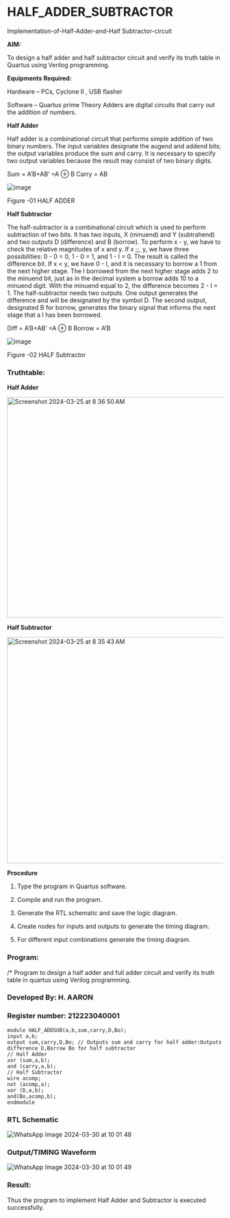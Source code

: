 # HALF_ADDER_SUBTRACTOR

Implementation-of-Half-Adder-and-Half Subtractor-circuit

**AIM:**

To design a half adder and half subtractor circuit and verify its truth table in Quartus using Verilog programming.

**Equipments Required:**

Hardware – PCs, Cyclone II , USB flasher 

Software – Quartus prime Theory Adders are digital circuits that carry out the addition of numbers.

**Half Adder**

Half adder is a combinational circuit that performs simple addition of two binary numbers. The input variables designate the augend and addend bits; the output variables produce the sum and carry. It is necessary to specify two output variables because the result may consist of two binary digits.

Sum = A’B+AB’ =A ⊕ B Carry = AB

![image](https://github.com/naavaneetha/HALF_ADDER_SUBTRACTOR/assets/154305477/bd4a0b2c-cdbc-4184-ab08-81578f121e1f)

Figure -01 HALF ADDER

**Half Subtractor**

The half-subtractor is a combinational circuit which is used to perform subtraction of two bits. It has two inputs, X (minuend) and Y (subtrahend) and two outputs D (difference) and B (borrow). To perform x - y, we have to check the relative magnitudes of x and y. If x ;;, y, we have three possibilities: 0 - 0 = 0, 1 - 0 = 1, and 1 - I = 0. The result is called the difference bit. If x < y, we have 0 - I, and it is necessary to borrow a 1 from the next higher stage. The I borrowed from the next higher stage adds 2 to the minuend bit, just as in the decimal system a borrow adds 10 to a minuend digit. With the minuend equal to 2, the difference becomes 2 - I = 1. The half-subtractor needs two outputs. One output generates the difference and will be designated by the symbol D. The second output, designated B for borrow, generates the binary signal that informs the next stage that a I has been borrowed. 

Diff = A’B+AB’ =A ⊕ B
Borrow = A’B

 ![image](https://github.com/naavaneetha/HALF_ADDER_SUBTRACTOR/assets/154305477/d76b099c-513f-4e7c-843a-e2fd028a531a)

Figure -02 HALF Subtractor

### Truthtable:
**Half Adder**

<img width="514" alt="Screenshot 2024-03-25 at 8 36 50 AM" src="https://github.com/aaron-h-2k5/HALF_ADDER_SUBTRACTOR/assets/144250957/2ffbdfa5-8db2-42a5-9daf-67c88e98ec7a">

**Half Subtractor**

<img width="527" alt="Screenshot 2024-03-25 at 8 35 43 AM" src="https://github.com/aaron-h-2k5/HALF_ADDER_SUBTRACTOR/assets/144250957/25e9d851-0bab-4f51-8733-38fa1ec6c52c">

**Procedure**

1.	Type the program in Quartus software.

2.	Compile and run the program.

3.	Generate the RTL schematic and save the logic diagram.

4.	Create nodes for inputs and outputs to generate the timing diagram.

5.	For different input combinations generate the timing diagram.


### Program:

/* Program to design a half adder and full adder circuit and verify its truth table in quartus using Verilog programming.

### Developed By: H. AARON
### Register number: 212223040001
```
module HALF_ADDSUB(a,b,sum,carry,D,Bo);
input a,b;
output sum,carry,D,Bo; // Outputs sum and carry for half adder:Outputs difference D,Borrow Bo for half subtractor
// Half Adder
xor (sum,a,b);
and (carry,a,b);
// Half Subtractor
wire acomp;
not (acomp,a);
xor (D,a,b);
and(Bo,acomp,b);
endmodule

```

### RTL Schematic
![WhatsApp Image 2024-03-30 at 10 01 48](https://github.com/aaron-h-2k5/HALF_ADDER_SUBTRACTOR/assets/144250957/609b5028-a229-48f4-bd03-4dbe6ee81de8)

### Output/TIMING Waveform
![WhatsApp Image 2024-03-30 at 10 01 49](https://github.com/aaron-h-2k5/HALF_ADDER_SUBTRACTOR/assets/144250957/68286380-b3e7-4505-aeb0-88541b4bde3c)

### Result:
Thus the program to implement Half Adder and Subtractor is executed successfully.

